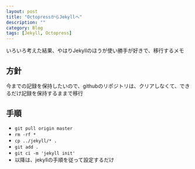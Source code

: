 ```yaml
---
layout: post
title: "OctopressからJekyllへ"
description: ""
category: Blog
tags: [Jekyll, Octopress]
---
```


いろいろ考えた結果、やはりJekyllのほうが使い勝手が好きで、移行するメモ

## 方針
今までの記録を保持したいので、githubのリポジトリは、クリアしなくて、できるだけ記録を保持するままで移行

## 手順
* `git pull origin master`
* `rm -rf *`
* `cp ../jekyll/* .`
* `git add .`
* `git ci -m 'jekyll init'`
* 以降は、jekyllの手順を従って設定するだけ

